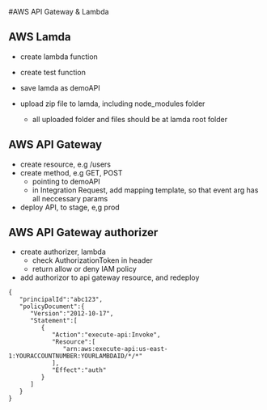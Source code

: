 #AWS API Gateway & Lambda

## AWS Lamda

- create lambda function
- create test function
- save lamda as demoAPI

- upload zip file to lamda, including node_modules folder
  - all uploaded folder and files should be at lamda root folder

## AWS API Gateway

- create resource, e.g /users
- create method, e.g GET, POST
  - pointing to demoAPI
  - in Integration Request, add mapping template, so that event arg has all neccessary params
- deploy API, to stage, e,g prod

## AWS API Gateway authorizer

- create authorizer, lambda
  - check AuthorizationToken in header
  - return allow or deny IAM policy
- add authorizor to api gateway resource, and redeploy

```
{
   "principalId":"abc123",
   "policyDocument":{
      "Version":"2012-10-17",
      "Statement":[
         {
            "Action":"execute-api:Invoke",
            "Resource":[
               "arn:aws:execute-api:us-east-1:YOURACCOUNTNUMBER:YOURLAMBDAID/*/*"
            ],
            "Effect":"auth"
         }
      ]
   }
}
```
